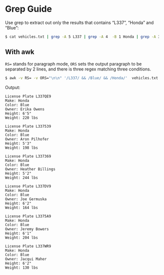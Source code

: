 # Grep Guide
Use grep to extract out only the results that contains “L337”, “Honda” and “Blue”:

```bash
$ cat vehicles.txt | grep -A 5 L337 | grep -A 4  -B 1 Honda | grep -A 3 -B 2 Blue
```

## With awk

`RS=` stands for paragraph mode, `ORS` sets the output paragraph to be separated by 2 lines, and there is three regex matching three conditions.
```bash
$ awk -v RS= -v ORS="\n\n" '/L337/ && /Blue/ && /Honda/'  vehicles.txt
```

   Output:

   ```
License Plate L337QE9
Make: Honda
Color: Blue
Owner: Erika Owens
Height: 6'5"
Weight: 220 lbs

License Plate L337539
Make: Honda
Color: Blue
Owner: Aron Pilhofer
Height: 5'3"
Weight: 198 lbs

License Plate L337369
Make: Honda
Color: Blue
Owner: Heather Billings
Height: 5'2"
Weight: 244 lbs

License Plate L337DV9
Make: Honda
Color: Blue
Owner: Joe Germuska
Height: 6'2"
Weight: 164 lbs

License Plate L3375A9
Make: Honda
Color: Blue
Owner: Jeremy Bowers
Height: 6'1"
Weight: 204 lbs

License Plate L337WR9
Make: Honda
Color: Blue
Owner: Jacqui Maher
Height: 6'2"
Weight: 130 lbs
   ```

